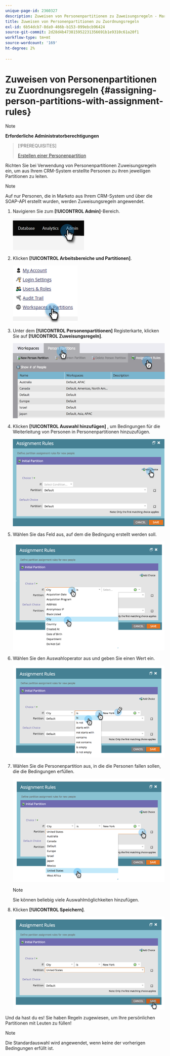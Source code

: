 ```yaml
---
unique-page-id: 2360327
description: Zuweisen von Personenpartitionen zu Zuweisungsregeln - Marketo-Dokumente - Produktdokumentation
title: Zuweisen von Personenpartitionen zu Zuordnungsregeln
exl-id: 6b54dcb7-8da9-466b-b153-099ebcb96424
source-git-commit: 2d28d4b473815952231356691b1e9310c61a20f1
workflow-type: tm+mt
source-wordcount: '169'
ht-degree: 2%

---
```


# Zuweisen von Personenpartitionen zu Zuordnungsregeln {#assigning-person-partitions-with-assignment-rules}

>[!NOTE]
>
>**Erforderliche Administratorberechtigungen**

>[!PREREQUISITES]
>
>[Erstellen einer Personenpartition](/help/marketo/product-docs/administration/workspaces-and-person-partitions/create-a-person-partition.md)

Richten Sie bei Verwendung von Personenpartitionen Zuweisungsregeln ein, um aus Ihrem CRM-System erstellte Personen zu ihren jeweiligen Partitionen zu leiten.

>[!NOTE]
>
>Auf nur Personen, die in Marketo aus Ihrem CRM-System und über die SOAP-API erstellt wurden, werden Zuweisungsregeln angewendet.

1. Navigieren Sie zum **[!UICONTROL Admin]**-Bereich.

   ![](assets/assigning-person-partitions-with-assignment-rules-1.png)

1. Klicken **[!UICONTROL Arbeitsbereiche und Partitionen]**.

   ![](assets/assigning-person-partitions-with-assignment-rules-2.png)

1. Unter dem **[!UICONTROL Personenpartitionen]** Registerkarte, klicken Sie auf **[!UICONTROL Zuweisungsregeln]**.

   ![](assets/assigning-person-partitions-with-assignment-rules-3.png)

1. Klicken **[!UICONTROL Auswahl hinzufügen]** , um Bedingungen für die Weiterleitung von Personen in Personenpartitionen hinzuzufügen.

   ![](assets/assigning-person-partitions-with-assignment-rules-4.png)

1. Wählen Sie das Feld aus, auf dem die Bedingung erstellt werden soll.

   ![](assets/assigning-person-partitions-with-assignment-rules-5.png)

1. Wählen Sie den Auswahloperator aus und geben Sie einen Wert ein.

   ![](assets/assigning-person-partitions-with-assignment-rules-6.png)

1. Wählen Sie die Personenpartition aus, in die die Personen fallen sollen, die die Bedingungen erfüllen.

   ![](assets/assigning-person-partitions-with-assignment-rules-7.png)

   >[!NOTE]
   >
   >Sie können beliebig viele Auswahlmöglichkeiten hinzufügen.

1. Klicken **[!UICONTROL Speichern]**.

   ![](assets/assigning-person-partitions-with-assignment-rules-8.png)

Und da hast du es! Sie haben Regeln zugewiesen, um Ihre persönlichen Partitionen mit Leuten zu füllen!

>[!NOTE]
>
>Die Standardauswahl wird angewendet, wenn keine der vorherigen Bedingungen erfüllt ist.
